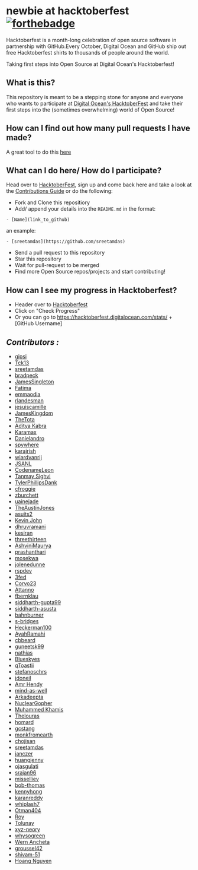 # newbie at hacktoberfest [![forthebadge](http://forthebadge.com/images/badges/built-with-love.svg)](http://forthebadge.com)
Hacktoberfest is a month-long celebration of open source software in partnership with GitHub.Every October, Digital Ocean and GitHub ship out free Hacktoberfest shirts to thousands of people around the world.

Taking first steps into Open Source at Digital Ocean's Hacktoberfest!

## What is this?
This repository is meant to be a stepping stone for anyone and everyone who wants to participate at [Digital Ocean's HacktoberFest](https://hacktoberfest.digitalocean.com/) and take their first steps into the (sometimes overwhelming) world of Open Source!

## How can I find out how many pull requests I have made?
A great tool to do this [here](https://rockytv.github.io/hacktoberfest/)


## What can I do here/ How do I participate?
Head over to [HacktoberFest](https://hacktoberfest.digitalocean.com/), sign up and come back here and take a look at the [Contributions Guide](CONTRIBUTING.md) or do the following:


- Fork and Clone this repositiory
- Add/ append your details into the `README.md` in the format:
```
- [Name](link_to_github)
```

an example:
```
- [sreetamdas](https://github.com/sreetamdas)
```
- Send a pull request to this repository
- Star this repository
- Wait for pull-request to be merged
- Find more Open Source repos/projects and start contributing!

## How can I see my progress in Hacktoberfest?
- Header over to [Hacktoberfest](https://hacktoberfest.digitalocean.com/)
- Click on "Check Progress"
- Or you can go to https://hacktoberfest.digitalocean.com/stats/ + [GitHub Username]


*Contributors :*
---
 - [gipsi](https://github.com/gipsi)
 - [Tck13](https://github.com/tck13)
 - [sreetamdas](https://github.com/sreetamdas)
 - [bradpeck](https://github.com/bradpeck)
 - [JamesSingleton](https://github.com/JamesSingleton)
 - [Fatima](https://github.com/FatimaMubeen)
 - [emmaodia](https://github.com/emmaodia)
 - [rlandesman](https://github.com/rlandesman)
 - [jesuiscamille](https://github.com/jesuiscamille)
 - [JamesKingdom](https://github.com/JamesKingdom)
 - [TheTota](https://github.com/TheTota)
 - [Aditya Kabra](https://github.com/adi0602)
 - [Karamax](https://github.com/Karamax)
 - [Danielandro](https://github.com/Danielandro)
 - [spywhere](https://github.com/spywhere)
 - [karajrish](https://github.com/karajrish)
 - [wiardvanrij](https://github.com/wiardvanrij)
 - [JSANL](https://github.com/JSANL)
 - [CodenameLeon](https://github.com/CodenameLeon)
 - [Tanmay Sighvi](https://github.com/tanmaysinghvi)
 - [TylerPhillipsDank](https://github.com/TylerPhillipsDank)
 - [cfroggie](https://github.com/cfroggie)
 - [zburchett](https://github.com/zburchett)
 - [uainejade](https://github.com/uainejade)
 - [TheAustinJones](https://github.com/TheAustinJones)
 - [asuits2](https://github.com/asuits2)
 - [Kevin John](https://github.com/Kevv-J/)
 - [dhruvramani](https://github.com/dhruvramani/)
 - [kesiran](https://github.com/kesiran)
 - [threethirteen](https://github.com/threethirteen/)
 - [AshviniMaurya](https://github.com/ashvinikumar/)
 - [prashanthari](https://github.com/prashant8821/)
 - [mosekwa](https://github.com/mosekwa/)
 - [jolenedunne](https://github.com/jolenedunne)
 - [rspdev](https://github.com/rspdev)
 - [3fed](https://github.com/3fed)
 - [Corvo23](https://github.com/Corvo23)
 - [Attanno](https://github.com/Attanno)
 - [fbernklau](https://github.com/fbernklau)
 - [siddharth-gupta99](https://github.com/Siddharth-gupta99)
 - [siddharth-asusta](https://github.com/asusta)
 - [bahnburner](https://github.com/bahnburner)
 - [s-bridges](https://github.com/s-bridges)
 - [Heckerman100](https://github.com/heckerman100)
 - [AyahRamahi](https://github.com/AyahRamahi)
 - [cbbeard](https://github.com/cbbeard)
 - [guneetsk99](https://github.com/guneetsk99)
 - [nathias](https://github.com/nath1as)
 - [Blueskyes](https://github.com/Blueskyes)
 - [qToastii](https://github.com/qToatsii)
 - [stefanoschrs](https://github.com/stefanoschrs)
 - [jdoneil](https://github.com/jdoneil)
 - [Amr Hendy](https://github.com/AmrHendy)
 - [mind-as-well](https://github.com/mind-as-well)
 - [Arkadeepta](https://github.com/porkii)
 - [NuclearGopher](https://github.com/NuclearGopher)
 - [Muhammed Khamis](https://github.com/MuhammedKhamis)
 - [Thelouras](https://github.com/Thelouras58)
 - [homard](https://github.com/homard)
 - [gcstang](https://github.com/gcstang)
 - [monkfromearth](https://github.com/monkfromearth)
 - [chojisan](https://github.com/chojisan)
 - [sreetamdas](https://github.com/sreetamdas)
 - [janczer](https://github.com/janczer)
 - [huangjenny](https://github.com/huangjenny)
 - [ojasgulati](https://github.com/ojasgulati)
 - [srajan96](https://github.com/srajan96)
 - [misselliev](https://github.com/misselliev)
 - [bob-thomas](https://github.com/bob-thomas)
 - [kennyhong](https://github.com/kennyhong)
 - [karanreddy](https://github.com/karanreddy77)
 - [whiplash7](https://github.com/whiplash7)
 - [Otman404](https://github.com/Otman404/)
 - [Roy](https://github.com/roysoup)
 - [Tolunay](https://github.com/tolunayozturk)
 - [xyz-neory](https://github.com/xyz-neory)
 - [whysogreen](https://github.com/whysogreen)
 - [Wern Ancheta](https://github.com/anchetaWern)
 - [groussel42](https://github.com/groussel42)
 - [shivam-51](https://github.com/shivam-51)
 - [Hoang Nguyen](https://github.com/phuonghoang713)
